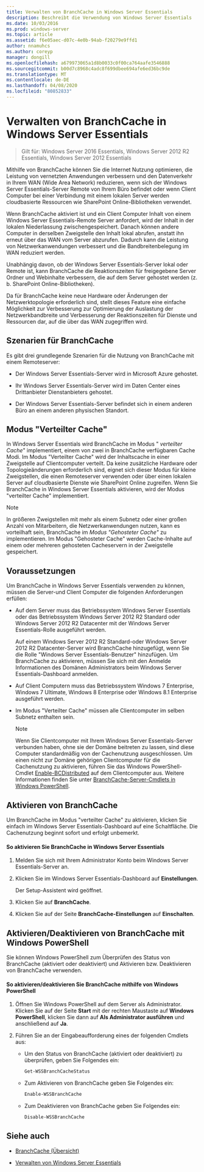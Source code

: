 ```yaml
---
title: Verwalten von BranchCache in Windows Server Essentials
description: Beschreibt die Verwendung von Windows Server Essentials
ms.date: 10/03/2016
ms.prod: windows-server
ms.topic: article
ms.assetid: f6e05aec-d07c-4e0b-94ab-f20279e9ffd1
author: nnamuhcs
ms.author: coreyp
manager: dongill
ms.openlocfilehash: a679973065a1d8b0033c0f00ca764aafe3546888
ms.sourcegitcommit: b00d7c8968c4adc8f699dbee694afe6ed36bc9de
ms.translationtype: MT
ms.contentlocale: de-DE
ms.lasthandoff: 04/08/2020
ms.locfileid: "80852833"
---
```

# <a name="manage-branchcache-in-windows-server-essentials"></a>Verwalten von BranchCache in Windows Server Essentials

>Gilt für: Windows Server 2016 Essentials, Windows Server 2012 R2 Essentials, Windows Server 2012 Essentials

Mithilfe von BranchCache können Sie die Internet Nutzung optimieren, die Leistung von vernetzten Anwendungen verbessern und den Datenverkehr in Ihrem WAN (Wide Area Network) reduzieren, wenn sich der Windows Server Essentials-Server Remote von Ihrem Büro befindet oder wenn Client Computer bei einer Verbindung mit einem lokalen Server werden cloudbasierte Ressourcen wie SharePoint Online-Bibliotheken verwendet.  
  
 Wenn BranchCache aktiviert ist und ein Client Computer Inhalt von einem Windows Server Essentials-Remote Server anfordert, wird der Inhalt in der lokalen Niederlassung zwischengespeichert. Danach können andere Computer in derselben Zweigstelle den Inhalt lokal abrufen, anstatt ihn erneut über das WAN vom Server abzurufen. Dadurch kann die Leistung von Netzwerkanwendungen verbessert und die Bandbreitenbelegung im WAN reduziert werden.  
  
 Unabhängig davon, ob der Windows Server Essentials-Server lokal oder Remote ist, kann BranchCache die Reaktionszeiten für freigegebene Server Ordner und Webinhalte verbessern, die auf dem Server gehostet werden (z. b. SharePoint Online-Bibliotheken).  
  
 Da für BranchCache keine neue Hardware oder Änderungen der Netzwerktopologie erforderlich sind, stellt dieses Feature eine einfache Möglichkeit zur Verbesserung zur Optimierung der Auslastung der Netzwerkbandbreite und Verbesserung der Reaktionszeiten für Dienste und Ressourcen dar, auf die über das WAN zugegriffen wird.  
  
## <a name="branchcache-scenarios"></a>Szenarien für BranchCache  
 Es gibt drei grundlegende Szenarien für die Nutzung von BranchCache mit einem Remoteserver:  
  
-   Der Windows Server Essentials-Server wird in Microsoft Azure gehostet.  
  
-   Ihr Windows Server Essentials-Server wird im Daten Center eines Drittanbieter Dienstanbieters gehostet.  
  
-   Der Windows Server Essentials-Server befindet sich in einem anderen Büro an einem anderen physischen Standort.  
  
## <a name="distributed-cache-mode"></a>Modus "Verteilter Cache"  
 In Windows Server Essentials wird BranchCache im Modus " *verteilter Cache*" implementiert, einem von zwei in BranchCache verfügbaren Cache Modi. Im Modus "Verteilter Cache" wird der Inhaltscache in einer Zweigstelle auf Clientcomputer verteilt. Da keine zusätzliche Hardware oder Topologieänderungen erforderlich sind, eignet sich dieser Modus für kleine Zweigstellen, die einen Remoteserver verwenden oder über einen lokalen Server auf cloudbasierte Dienste wie SharePoint Online zugreifen. Wenn Sie BranchCache in Windows Server Essentials aktivieren, wird der Modus "verteilter Cache" implementiert.  
  
> [!NOTE]
>  In größeren Zweigstellen mit mehr als einem Subnetz oder einer großen Anzahl von Mitarbeitern, die Netzwerkanwendungen nutzen, kann es vorteilhaft sein, BranchCache im *Modus "Gehosteter Cache"* zu implementieren. Im Modus "Gehosteter Cache" werden Cache-Inhalte auf einem oder mehreren gehosteten Cacheservern in der Zweigstelle gespeichert.
  
## <a name="requirements"></a>Voraussetzungen  
 Um BranchCache in Windows Server Essentials verwenden zu können, müssen die Server-und Client Computer die folgenden Anforderungen erfüllen:  
  
-   Auf dem Server muss das Betriebssystem Windows Server Essentials oder das Betriebssystem Windows Server 2012 R2 Standard oder Windows Server 2012 R2 Datacenter mit der Windows Server Essentials-Rolle ausgeführt werden.  
  
     Auf einem Windows Server 2012 R2 Standard-oder Windows Server 2012 R2 Datacenter-Server wird BranchCache hinzugefügt, wenn Sie die Rolle "Windows Server Essentials-Benutzer" hinzufügen. Um BranchCache zu aktivieren, müssen Sie sich mit den Anmelde Informationen des Domänen Administrators beim Windows Server Essentials-Dashboard anmelden.  
  
-   Auf Client Computern muss das Betriebssystem Windows 7 Enterprise, Windows 7 Ultimate, Windows 8 Enterprise oder Windows 8.1 Enterprise ausgeführt werden.  
  
-   Im Modus "Verteilter Cache" müssen alle Clientcomputer im selben Subnetz enthalten sein.  
  
    > [!NOTE]
    >  Wenn Sie Clientcomputer mit Ihrem Windows Server Essentials-Server verbunden haben, ohne sie der Domäne beitreten zu lassen, sind diese Computer standardmäßig von der Cachenutzung ausgeschlossen. Um einen nicht zur Domäne gehörigen Clientcomputer für die Cachenutzung zu aktivieren, führen Sie das Windows PowerShell-Cmdlet [Enable-BCDistributed](https://technet.microsoft.com/library/hh848398.aspx) auf dem Clientcomputer aus. Weitere Informationen finden Sie unter [BranchCache-Server-Cmdlets in Windows PowerShell](https://technet.microsoft.com/library/hh848392.aspx).  
 
  
## <a name="turn-branchcache-on"></a>Aktivieren von BranchCache  
 Um BranchCache im Modus "verteilter Cache" zu aktivieren, klicken Sie einfach im Windows Server Essentials-Dashboard auf eine Schaltfläche. Die Cachenutzung beginnt sofort und erfolgt unbemerkt.  
  
#### <a name="to-turn-on-branchcache-in-windows-server-essentials"></a>So aktivieren Sie BranchCache in Windows Server Essentials  
  
1.  Melden Sie sich mit Ihrem Administrator Konto beim Windows Server Essentials-Server an.  
  
2.  Klicken Sie im Windows Server Essentials-Dashboard auf **Einstellungen**.  
  
     Der Setup-Assistent wird geöffnet.  
  
3.  Klicken Sie auf **BranchCache**.  
  
4.  Klicken Sie auf der Seite **BranchCache-Einstellungen** auf **Einschalten**.  
  
## <a name="use-windows-powershell-to-turn-branchcache-on-or-off"></a>Aktivieren/Deaktivieren von BranchCache mit Windows PowerShell  
 Sie können Windows PowerShell zum Überprüfen des Status von BranchCache (aktiviert oder deaktiviert) und Aktivieren bzw. Deaktivieren von BranchCache verwenden.  
  
#### <a name="to-turn-branchcache-on-or-off-using-windows-powershell"></a>So aktivieren/deaktivieren Sie BranchCache mithilfe von Windows PowerShell  
  
1.  Öffnen Sie Windows PowerShell auf dem Server als Administrator. Klicken Sie auf der Seite **Start** mit der rechten Maustaste auf **Windows PowerShell**, klicken Sie dann auf **Als Administrator ausführen** und anschließend auf **Ja**.  
  
2.  Führen Sie an der Eingabeaufforderung eines der folgenden Cmdlets aus:  
  
    -   Um den Status von BranchCache (aktiviert oder deaktiviert) zu überprüfen, geben Sie Folgendes ein:  
  
        ```powershell  
        Get-WSSBranchCacheStatus  
        ```  
  
    -   Zum Aktivieren von BranchCache geben Sie Folgendes ein:  
  
        ```powershell  
        Enable-WSSBranchCache  
        ```  
  
    -   Zum Deaktivieren von BranchCache geben Sie Folgendes ein:  
  
        ```powershell  
        Disable-WSSBranchCache  
        ```  
  
## <a name="see-also"></a>Siehe auch  
    
-   [BranchCache (Übersicht)](https://technet.microsoft.com/library/hh831696.aspx)  
  
-   [Verwalten von Windows Server Essentials](Manage-Windows-Server-Essentials.md)
